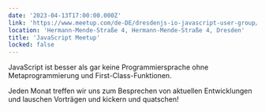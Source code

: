 ```yaml
---
date: '2023-04-13T17:00:00.000Z'
link: 'https://www.meetup.com/de-DE/dresdenjs-io-javascript-user-group/events/wwdfrqyfcgbrb/'
location: 'Hermann-Mende-Straße 4, Hermann-Mende-Straße 4, Dresden'
title: 'JavaScript Meetup'
locked: false
---
```

JavaScript ist besser als gar keine Programmiersprache ohne Metaprogrammierung und First-Class-Funktionen.

Jeden Monat treffen wir uns zum Besprechen von aktuellen Entwicklungen und lauschen Vorträgen und kickern und quatschen!
